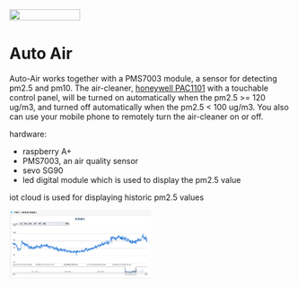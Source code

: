 <img src="../../img/auto-air.gif" width=50% height=50% />

# Auto Air
Auto-Air works together with a PMS7003 module, a sensor for detecting pm2.5 and pm10. The air-cleaner, [honeywell PAC1101](https://www.amazon.in/Honeywell-Touch-HAC35M1101G-Purifier-Champagne/dp/B016BDYMVC) with a touchable control panel, will be turned on automatically when the pm2.5 >= 120 ug/m3, and turned off automatically when the pm2.5 < 100 ug/m3. You also can use your mobile phone to remotely turn the air-cleaner on or off.

hardware:
- raspberry A+
- PMS7003, an air quality sensor
- sevo SG90
- led digital module which is used to display the pm2.5 value

iot cloud is used for displaying historic pm2.5 values

<img src="../../img/pm25-vis.jpg" width=50% height=50% />
